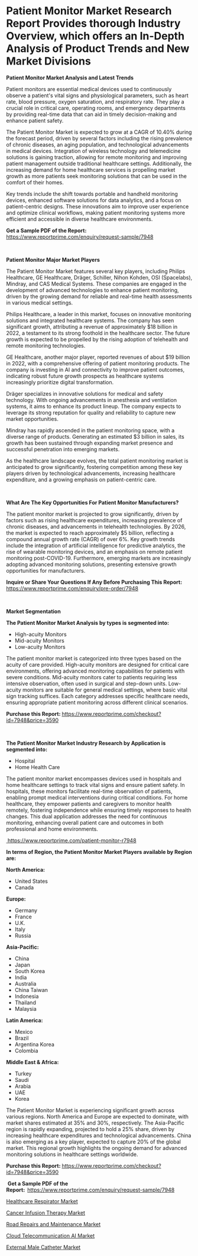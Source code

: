 <p><h1>Patient Monitor Market Research Report Provides thorough Industry Overview, which offers an In-Depth Analysis of Product Trends and New Market Divisions</h1></p><p><strong>Patient Monitor Market Analysis and Latest Trends</strong></p>
<p><p>Patient monitors are essential medical devices used to continuously observe a patient's vital signs and physiological parameters, such as heart rate, blood pressure, oxygen saturation, and respiratory rate. They play a crucial role in critical care, operating rooms, and emergency departments by providing real-time data that can aid in timely decision-making and enhance patient safety.</p><p>The Patient Monitor Market is expected to grow at a CAGR of 10.40% during the forecast period, driven by several factors including the rising prevalence of chronic diseases, an aging population, and technological advancements in medical devices. Integration of wireless technology and telemedicine solutions is gaining traction, allowing for remote monitoring and improving patient management outside traditional healthcare settings. Additionally, the increasing demand for home healthcare services is propelling market growth as more patients seek monitoring solutions that can be used in the comfort of their homes.</p><p>Key trends include the shift towards portable and handheld monitoring devices, enhanced software solutions for data analytics, and a focus on patient-centric designs. These innovations aim to improve user experience and optimize clinical workflows, making patient monitoring systems more efficient and accessible in diverse healthcare environments.</p></p>
<p><strong>Get a Sample PDF of the Report:&nbsp;</strong> <a href="https://www.reportprime.com/enquiry/request-sample/7948?utm_campaign=123&utm_medium=2&utm_source=Github&utm_content=ia&utm_term=26112024&utm_id=patient-monitor">https://www.reportprime.com/enquiry/request-sample/7948</a></p>
<p>&nbsp;</p>
<p><strong>Patient Monitor Major Market Players</strong></p>
<p><p>The Patient Monitor Market features several key players, including Philips Healthcare, GE Healthcare, Dräger, Schiller, Nihon Kohden, OSI (Spacelabs), Mindray, and CAS Medical Systems. These companies are engaged in the development of advanced technologies to enhance patient monitoring, driven by the growing demand for reliable and real-time health assessments in various medical settings.</p><p>Philips Healthcare, a leader in this market, focuses on innovative monitoring solutions and integrated healthcare systems. The company has seen significant growth, attributing a revenue of approximately $18 billion in 2022, a testament to its strong foothold in the healthcare sector. The future growth is expected to be propelled by the rising adoption of telehealth and remote monitoring technologies.</p><p>GE Healthcare, another major player, reported revenues of about $19 billion in 2022, with a comprehensive offering of patient monitoring products. The company is investing in AI and connectivity to improve patient outcomes, indicating robust future growth prospects as healthcare systems increasingly prioritize digital transformation.</p><p>Dräger specializes in innovative solutions for medical and safety technology. With ongoing advancements in anesthesia and ventilation systems, it aims to enhance its product lineup. The company expects to leverage its strong reputation for quality and reliability to capture new market opportunities.</p><p>Mindray has rapidly ascended in the patient monitoring space, with a diverse range of products. Generating an estimated $3 billion in sales, its growth has been sustained through expanding market presence and successful penetration into emerging markets.</p><p>As the healthcare landscape evolves, the total patient monitoring market is anticipated to grow significantly, fostering competition among these key players driven by technological advancements, increasing healthcare expenditure, and a growing emphasis on patient-centric care.</p></p>
<p>&nbsp;</p>
<p><strong>What Are The Key Opportunities For Patient Monitor Manufacturers?</strong></p>
<p><p>The patient monitor market is projected to grow significantly, driven by factors such as rising healthcare expenditures, increasing prevalence of chronic diseases, and advancements in telehealth technologies. By 2026, the market is expected to reach approximately $5 billion, reflecting a compound annual growth rate (CAGR) of over 6%. Key growth trends include the integration of artificial intelligence for predictive analytics, the rise of wearable monitoring devices, and an emphasis on remote patient monitoring post-COVID-19. Furthermore, emerging markets are increasingly adopting advanced monitoring solutions, presenting extensive growth opportunities for manufacturers.</p></p>
<p><strong>Inquire or Share Your Questions If Any Before Purchasing This Report:</strong> <a href="https://www.reportprime.com/enquiry/pre-order/7948?utm_campaign=123&utm_medium=2&utm_source=Github&utm_content=ia&utm_term=26112024&utm_id=patient-monitor">https://www.reportprime.com/enquiry/pre-order/7948</a></p>
<p>&nbsp;</p>
<p><strong>Market Segmentation</strong></p>
<p><strong>The Patient Monitor Market Analysis by types is segmented into:</strong></p>
<p><ul><li>High-acuity Monitors</li><li>Mid-acuity Monitors</li><li>Low-acuity Monitors</li></ul></p>
<p><p>The patient monitor market is categorized into three types based on the acuity of care provided. High-acuity monitors are designed for critical care environments, offering advanced monitoring capabilities for patients with severe conditions. Mid-acuity monitors cater to patients requiring less intensive observation, often used in surgical and step-down units. Low-acuity monitors are suitable for general medical settings, where basic vital sign tracking suffices. Each category addresses specific healthcare needs, ensuring appropriate patient monitoring across different clinical scenarios.</p></p>
<p><strong>Purchase this Report:&nbsp;</strong><a href="https://www.reportprime.com/checkout?id=7948&price=3590&utm_campaign=123&utm_medium=2&utm_source=Github&utm_content=ia&utm_term=26112024&utm_id=patient-monitor">https://www.reportprime.com/checkout?id=7948&price=3590</a></p>
<p>&nbsp;</p>
<p><strong>The Patient Monitor Market Industry Research by Application is segmented into:</strong></p>
<p><ul><li>Hospital</li><li>Home Health Care</li></ul></p>
<p><p>The patient monitor market encompasses devices used in hospitals and home healthcare settings to track vital signs and ensure patient safety. In hospitals, these monitors facilitate real-time observation of patients, enabling prompt medical interventions during critical conditions. For home healthcare, they empower patients and caregivers to monitor health remotely, fostering independence while ensuring timely responses to health changes. This dual application addresses the need for continuous monitoring, enhancing overall patient care and outcomes in both professional and home environments.</p></p>
<p><a href="https://www.reportprime.com/patient-monitor-r7948?utm_campaign=123&utm_medium=2&utm_source=Github&utm_content=ia&utm_term=26112024&utm_id=patient-monitor">&nbsp;https://www.reportprime.com/patient-monitor-r7948</a></p>
<p><strong>In terms of Region, the Patient Monitor Market Players available by Region are:</strong></p>
<p>
    <p> <strong> North America: </strong>
        <ul>
            <li>United States</li>
            <li>Canada</li>
        </ul>
        </p> 
    <p> <strong> Europe: </strong>
        <ul>
            <li>Germany</li>
            <li>France</li>
            <li>U.K.</li>
            <li>Italy</li>
            <li>Russia</li>
        </ul>
        </p> 
    <p> <strong> Asia-Pacific: </strong>
        <ul>
            <li>China</li>
            <li>Japan</li>
            <li>South Korea</li>
            <li>India</li>
            <li>Australia</li>
            <li>China Taiwan</li>
            <li>Indonesia</li>
            <li>Thailand</li>
            <li>Malaysia</li>
        </ul>
        </p> 
    <p> <strong> Latin America: </strong>
        <ul>
            <li>Mexico</li>
            <li>Brazil</li>
            <li>Argentina Korea</li>
            <li>Colombia</li>
        </ul>
        </p> 
    <p> <strong> Middle East & Africa: </strong>
        <ul>
            <li>Turkey</li>
            <li>Saudi</li>
            <li>Arabia</li>
            <li>UAE</li>
            <li>Korea</li>
        </ul>
    </p>
    </p>
<p><p>The Patient Monitor Market is experiencing significant growth across various regions. North America and Europe are expected to dominate, with market shares estimated at 35% and 30%, respectively. The Asia-Pacific region is rapidly expanding, projected to hold a 25% share, driven by increasing healthcare expenditures and technological advancements. China is also emerging as a key player, expected to capture 20% of the global market. This regional growth highlights the ongoing demand for advanced monitoring solutions in healthcare settings worldwide.</p></p>
<p><strong>Purchase this Report: </strong><a href="https://www.reportprime.com/checkout?id=7948&price=3590&utm_campaign=123&utm_medium=2&utm_source=Github&utm_content=ia&utm_term=26112024&utm_id=patient-monitor">https://www.reportprime.com/checkout?id=7948&price=3590</a></p>
<p>&nbsp;<strong>Get a Sample PDF of the Report:&nbsp;&nbsp;</strong><a href="https://www.reportprime.com/enquiry/request-sample/7948?utm_campaign=123&utm_medium=2&utm_source=Github&utm_content=ia&utm_term=26112024&utm_id=patient-monitor">https://www.reportprime.com/enquiry/request-sample/7948</a></p>
<p><strong></strong></p>
<p><p><a href="https://www.linkedin.com/pulse/projected-growth-healthcare-respirator-market-2024-2031-131-3yjcc?utm_campaign=123&utm_medium=2&utm_source=Github&utm_content=ia&utm_term=26112024&utm_id=patient-monitor">Healthcare Respirator Market</a></p><p><a href="https://www.linkedin.com/pulse/global-cancer-infusion-therapy-market-study-2024-2031-tkxqc?utm_campaign=123&utm_medium=2&utm_source=Github&utm_content=ia&utm_term=26112024&utm_id=patient-monitor">Cancer Infusion Therapy Market</a></p><p><a href="https://issuu.com/reportprime-2/docs/road-repairs-and-maintenance-market_da5942dc987c3c?utm_campaign=123&utm_medium=2&utm_source=Github&utm_content=ia&utm_term=26112024&utm_id=patient-monitor">Road Repairs and Maintenance Market</a></p><p><a href="https://issuu.com/reportprime-2/docs/cloud-telecommunication-ai-market-s_1306f7203bf694?utm_campaign=123&utm_medium=2&utm_source=Github&utm_content=ia&utm_term=26112024&utm_id=patient-monitor">Cloud Telecommunication AI Market</a></p><p><a href="https://www.linkedin.com/pulse/13-cagr-forecast-external-male-catheter-industry-from-2024-2031-zsoxe?utm_campaign=123&utm_medium=2&utm_source=Github&utm_content=ia&utm_term=26112024&utm_id=patient-monitor">External Male Catheter Market</a></p></p>